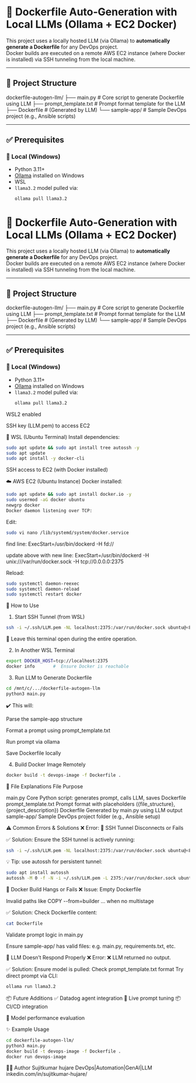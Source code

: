 # 🚀 Dockerfile Auto-Generation with Local LLMs (Ollama + EC2 Docker)

This project uses a locally hosted LLM (via Ollama) to **automatically generate a Dockerfile** for any DevOps project.  
Docker builds are executed on a remote AWS EC2 instance (where Docker is installed) via SSH tunneling from the local machine.

---

## 🧱 Project Structure


dockerfile-autogen-llm/
├── main.py # Core script to generate Dockerfile using LLM
├── prompt_template.txt # Prompt format template for the LLM
├── Dockerfile # (Generated by LLM)
└── sample-app/ # Sample DevOps project (e.g., Ansible scripts)


---

## ✅ Prerequisites

### 🔧 Local (Windows)

- Python 3.11+
- [Ollama](https://ollama.com) installed on Windows
- WSL
- `llama3.2` model pulled via:
  ```bash
  ollama pull llama3.2


# 🚀 Dockerfile Auto-Generation with Local LLMs (Ollama + EC2 Docker)

This project uses a locally hosted LLM (via Ollama) to **automatically generate a Dockerfile** for any DevOps project.  
Docker builds are executed on a remote AWS EC2 instance (where Docker is installed) via SSH tunneling from the local machine.

---

## 🧱 Project Structure

dockerfile-autogen-llm/
├── main.py # Core script to generate Dockerfile using LLM
├── prompt_template.txt # Prompt format template for the LLM
├── Dockerfile # (Generated by LLM)
└── sample-app/ # Sample DevOps project (e.g., Ansible scripts)

---

## ✅ Prerequisites

### 🔧 Local (Windows)

- Python 3.11+
- [Ollama](https://ollama.com) installed on Windows
- `llama3.2` model pulled via:  
  ```bash
  ollama pull llama3.2
WSL2 enabled

SSH key (LLM.pem) to access EC2

🐧 WSL (Ubuntu Terminal)
Install dependencies:

  ```bash
  sudo apt update && sudo apt install tree autossh -y
  sudo apt update
  sudo apt install -y docker-cli
  ```

SSH access to EC2 (with Docker installed)

☁️ AWS EC2 (Ubuntu Instance)
Docker installed:

  ```bash
  sudo apt update && sudo apt install docker.io -y
  sudo usermod -aG docker ubuntu
  newgrp docker
  Docker daemon listening over TCP:
  ```

Edit:

  ```bash
  sudo vi nano /lib/systemd/system/docker.service
  ```

find line:
  ExecStart=/usr/bin/dockerd -H fd://

update above with new line:
  ExecStart=/usr/bin/dockerd -H unix:///var/run/docker.sock -H tcp://0.0.0.0:2375

Reload:

  ```bash
  sudo systemctl daemon-reexec
  sudo systemctl daemon-reload
  sudo systemctl restart docker
  ```

🚀 How to Use
1. Start SSH Tunnel (from WSL)

  ```bash
  ssh -i ~/.ssh/LLM.pem -NL localhost:2375:/var/run/docker.sock ubuntu@<EC2_PUBLIC_IP>
  ```
📌 Leave this terminal open during the entire operation.

2. In Another WSL Terminal

  ```bash
  export DOCKER_HOST=tcp://localhost:2375
  docker info       #  Ensure Docker is reachable
  ```
3. Run LLM to Generate Dockerfile


  ```bash
  cd /mnt/c/.../dockerfile-autogen-llm
  python3 main.py
  ```
✔️ This will:

Parse the sample-app structure

Format a prompt using prompt_template.txt

Run prompt via ollama

Save Dockerfile locally

4. Build Docker Image Remotely

  ```bash
  docker build -t devops-image -f Dockerfile .
  ```

🧠 File Explanations
File	Purpose

main.py	Core Python script: generates prompt, calls LLM, saves Dockerfile
prompt_template.txt	Prompt format with placeholders ({file_structure}, {project_description})
Dockerfile	Generated by main.py using LLM output
sample-app/	Sample DevOps project folder (e.g., Ansible setup)


⚠️ Common Errors & Solutions
❌ Error: 🔁 SSH Tunnel Disconnects or Fails

✅ Solution: Ensure the SSH tunnel is actively running:


  ```bash
  ssh -i ~/.ssh/LLM.pem -NL localhost:2375:/var/run/docker.sock ubuntu@<EC2_PUBLIC_IP>
  ```
💡 Tip: use autossh for persistent tunnel:
  ```bash
  sudo apt install autossh
  autossh -M 0 -f -N -i ~/.ssh/LLM.pem -L 2375:/var/run/docker.sock ubuntu@13.233.194.42
  ```

🐳 Docker Build Hangs or Fails
❌ Issue:
Empty Dockerfile

Invalid paths like COPY --from=builder ... when no multistage

✅ Solution:
Check Dockerfile content:

  ```bash
  cat Dockerfile
  ```
  Validate prompt logic in main.py

Ensure sample-app/ has valid files: e.g. main.py, requirements.txt, etc.

🧠 LLM Doesn’t Respond Properly
❌ Error:
❌ LLM returned no output.

✅ Solution:
Ensure model is pulled:
Check prompt_template.txt format
Try direct prompt via CLI:

  ```bash
  ollama run llama3.2
  ```
📦 Future Additions
✅ Datadog agent integration
🔄 Live prompt tuning
📦 CI/CD integration

🧠 Model performance evaluation

✨ Example Usage
  ```bash
  cd dockerfile-autogen-llm/
  python3 main.py
  docker build -t devops-image -f Dockerfile .
  docker run devops-image
  ```

👨‍💻 Author
Sujitkumar hujare
DevOps|Automation|GenAI|LLM
inkedin.com/in/sujitkumar-hujare/
